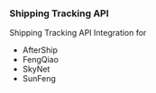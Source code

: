 ### Shipping Tracking API

Shipping Tracking API Integration for
* AfterShip
* FengQiao
* SkyNet
* SunFeng
